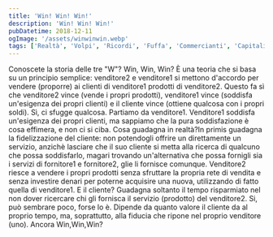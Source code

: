 ```yaml
---
title: 'Win! Win! Win!'
description: 'Win! Win! Win!'
pubDatetime: 2018-12-11
ogImage: '/assets/winwinwin.webp'
tags: ['Realtà', 'Volpi', 'Ricordi', 'Fuffa', 'Commercianti', 'Capitalismo', 'Dipendenza']
---
```


Conoscete la storia delle tre "W"? Win, Win, Win? È una teoria che si basa su un principio semplice: venditore2  e venditore1 si mettono d'accordo per vendere (proporre) ai clienti di venditore1 prodotti di venditore2. Questo fa sì che venditore2 vince (vende i propri prodotti), venditore1 vince (soddisfa un'esigenza dei propri clienti) e il cliente vince (ottiene qualcosa con i propri soldi).
Sì, ci sfugge qualcosa. Partiamo da venditore1.
Venditore1 soddisfa un'esigenza dei propri clienti, ma sappiamo che la pura soddisfazione è cosa effimera, e non ci si ciba. Cosa guadagna in realtà?In primis guadagna la fidelizzazione del cliente: non potendogli offrire un direttamente un servizio, anzichè lasciare che il suo cliente si metta alla ricerca di qualcuno che possa soddisfarlo, magari trovando un'alternativa che possa fornigli sia i servizi di fornitore1 e fornitore2, glie li fornisce comunque.
Venditore2 riesce a vendere i propri prodotti senza sfruttare la propria rete di vendita e senza investire denari per poterne acquisire una nuova, utilizzando di fatto quella di venditore1.
E il cliente? Guadagna soltanto il tempo risparmiato nel non dover ricercare chi gli fornisca il servizio (prodotto) del venditore2.
Si, può sembrare poco, forse lo è. Dipende da quanto valore il cliente da al proprio tempo, ma, soprattutto, alla fiducia che ripone nel proprio venditore (uno).
Ancora Win,Win,Win?